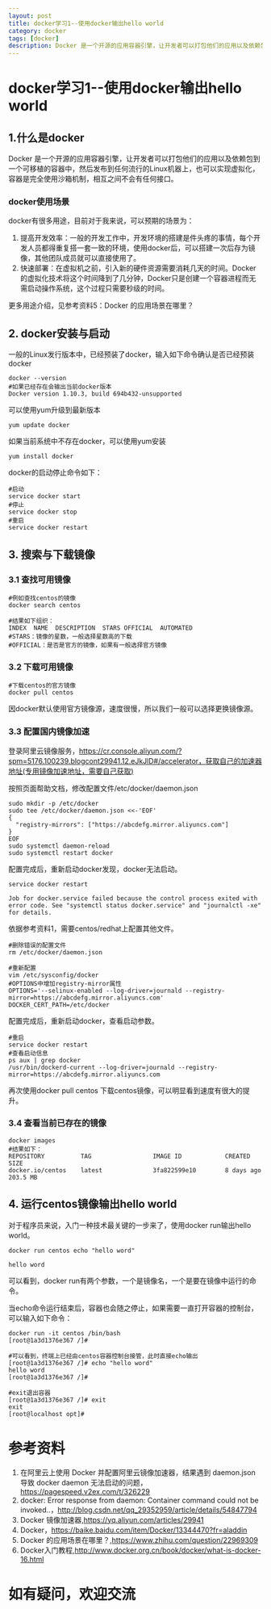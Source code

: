 ```yaml
---
layout: post
title: docker学习1--使用docker输出hello world
category: docker
tags: [docker]
description: Docker 是一个开源的应用容器引擎，让开发者可以打包他们的应用以及依赖包到一个可移植的容器中，然后发布到任何流行的Linux机器上，也可以实现虚拟化，容器是完全使用沙箱机制，相互之间不会有任何接口。
---
```


# docker学习1--使用docker输出hello world

## 1.什么是docker
Docker 是一个开源的应用容器引擎，让开发者可以打包他们的应用以及依赖包到一个可移植的容器中，然后发布到任何流行的Linux机器上，也可以实现虚拟化，容器是完全使用沙箱机制，相互之间不会有任何接口。

### docker使用场景
docker有很多用途，目前对于我来说，可以预期的场景为：

1. 提高开发效率：一般的开发工作中，开发环境的搭建是件头疼的事情，每个开发人员都得重复搭一套一致的环境，使用docker后，可以搭建一次后存为镜像，其他团队成员就可以直接使用了。
2. 快速部署：在虚拟机之前，引入新的硬件资源需要消耗几天的时间。Docker的虚拟化技术将这个时间降到了几分钟，Docker只是创建一个容器进程而无需启动操作系统，这个过程只需要秒级的时间。

更多用途介绍，见参考资料5：Docker 的应用场景在哪里？

## 2. docker安装与启动

一般的Linux发行版本中，已经预装了docker，输入如下命令确认是否已经预装docker
```
docker --version
#如果已经存在会输出当前docker版本
Docker version 1.10.3, build 694b432-unsupported
```
可以使用yum升级到最新版本
```
yum update docker
```
如果当前系统中不存在docker，可以使用yum安装
```
yum install docker
```
docker的启动停止命令如下：
```
#启动
service docker start
#停止
service docker stop
#重启
service docker restart
```
## 3. 搜索与下载镜像
### 3.1 查找可用镜像
```
#例如查找centos的镜像
docker search centos

#结果如下组织：
INDEX  NAME  DESCRIPTION  STARS OFFICIAL  AUTOMATED
#STARS：镜像的星数，一般选择星数高的下载
#OFFICIAL：是否是官方的镜像，如果有一般选择官方镜像
```
### 3.2 下载可用镜像
```
#下载centos的官方镜像
docker pull centos
```
因docker默认使用官方镜像源，速度很慢，所以我们一般可以选择更换镜像源。

### 3.3 配置国内镜像加速
登录阿里云镜像服务，https://cr.console.aliyun.com/?spm=5176.100239.blogcont29941.12.eJkJlD#/accelerator，获取自己的加速器地址(专用镜像加速地址，需要自己获取)

按照页面帮助文档，修改配置文件/etc/docker/daemon.json
```
sudo mkdir -p /etc/docker
sudo tee /etc/docker/daemon.json <<-'EOF'
{
  "registry-mirrors": ["https://abcdefg.mirror.aliyuncs.com"]
}
EOF
sudo systemctl daemon-reload
sudo systemctl restart docker
```
配置完成后，重新启动docker发现，docker无法启动。
```
service docker restart

Job for docker.service failed because the control process exited with error code. See "systemctl status docker.service" and "journalctl -xe" for details.
```
依据参考资料1，需要centos/redhat上配置其他文件。
```
#删除错误的配置文件
rm /etc/docker/daemon.json

#重新配置
vim /etc/sysconfig/docker
#OPTIONS中增加registry-mirror属性
OPTIONS='--selinux-enabled --log-driver=journald --registry-mirror=https://abcdefg.mirror.aliyuncs.com'
DOCKER_CERT_PATH=/etc/docker
```
配置完成后，重新启动docker，查看启动参数。
```
#重启
service docker restart
#查看启动信息
ps aux | grep docker
/usr/bin/dockerd-current --log-driver=journald --registry-mirror=https://abcdefg.mirror.aliyuncs.com
```
再次使用docker pull centos 下载centos镜像，可以明显看到速度有很大的提升。

### 3.4 查看当前已存在的镜像
```
docker images
#结果如下：
REPOSITORY          TAG                 IMAGE ID            CREATED             SIZE
docker.io/centos    latest              3fa822599e10        8 days ago          203.5 MB

```
## 4. 运行centos镜像输出hello world
对于程序员来说，入门一种技术最关键的一步来了，使用docker run输出hello world。
```
docker run centos echo "hello word"

hello word
```
可以看到，docker run有两个参数，一个是镜像名，一个是要在镜像中运行的命令。

当echo命令运行结束后，容器也会随之停止，如果需要一直打开容器的控制台，可以输入如下命令：
```
docker run -it centos /bin/bash
[root@1a3d1376e367 /]# 

#可以看到，终端上已经由centos容器控制台接管，此时直接echo输出
[root@1a3d1376e367 /]# echo "hello word"
hello word
[root@1a3d1376e367 /]# 

#exit退出容器
[root@1a3d1376e367 /]# exit
exit
[root@localhost opt]# 
```


# 参考资料
1. 在阿里云上使用 Docker 并配置阿里云镜像加速器，结果遇到 daemon.json 导致 docker daemon 无法启动的问题，https://pagespeed.v2ex.com/t/326229
2. docker: Error response from daemon: Container command could not be invoked..，http://blog.csdn.net/qq_29352959/article/details/54847794
3. Docker 镜像加速器,https://yq.aliyun.com/articles/29941
4. Docker，https://baike.baidu.com/item/Docker/13344470?fr=aladdin
5. Docker 的应用场景在哪里？,https://www.zhihu.com/question/22969309
6. Docker入门教程,http://www.docker.org.cn/book/docker/what-is-docker-16.html

# 如有疑问，欢迎交流
